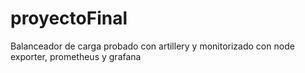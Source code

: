 # proyectoFinal
Balanceador de carga probado con artillery y monitorizado con node exporter,  prometheus y grafana
